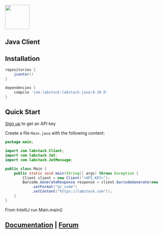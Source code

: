 <a href="https://labstack.com"><img height="80" src="https://cdn.labstack.com/images/labstack-logo.svg"></a>

## Java Client

## Installation

```groovy
repositories {
    jcenter()
}

dependencies {
    compile 'com.labstack:labstack-java:0.10.0'
}
```

## Quick Start

[Sign up](https://labstack.com/signup) to get an API key

Create a file `Main.java` with the following content:

```java
package main;

import com.labstack.Client;
import com.labstack.Jet;
import com.labstack.JetMessage;

public class Main {
    public static void main(String[] args) throws Exception {
        Client client = new Client("<API_KEY>");
        Barcode.GenerateResponse response = client.barcodeGenerate(new Barcode.GenerateRequest()
            .setFormat("qr_code")
            .setContent("https://labstack.com"));
    }
}
```

From IntelliJ run Main.main()

## [Documentation](https://labstack.com/docs) | [Forum](https://forum.labstack.com)
